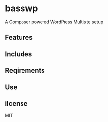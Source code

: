 # basswp
A Composer powered WordPress Multisite setup

## Features

## Includes

## Reqirements

## Use

## license
MIT
